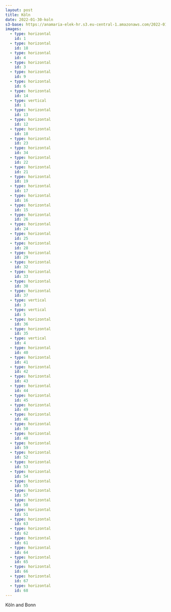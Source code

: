 ```yaml
---
layout: post
title: Köln
date: 2022-01-30-koln
s3-base: https://anamaria-elek-hr.s3.eu-central-1.amazonaws.com/2022-01-30-koln
images:
  - type: horizontal
    id: 1
  - type: horizontal
    id: 18
  - type: horizontal
    id: 4
  - type: horizontal
    id: 3
  - type: horizontal
    id: 9
  - type: horizontal
    id: 6
  - type: horizontal
    id: 14
  - type: vertical
    id: 1
  - type: horizontal
    id: 13
  - type: horizontal
    id: 12
  - type: horizontal
    id: 18
  - type: horizontal
    id: 23
  - type: horizontal
    id: 34
  - type: horizontal
    id: 22
  - type: horizontal
    id: 21
  - type: horizontal
    id: 19
  - type: horizontal
    id: 17
  - type: horizontal
    id: 16
  - type: horizontal
    id: 15
  - type: horizontal
    id: 26
  - type: horizontal
    id: 24
  - type: horizontal
    id: 25
  - type: horizontal
    id: 28
  - type: horizontal
    id: 29
  - type: horizontal
    id: 32
  - type: horizontal
    id: 33
  - type: horizontal
    id: 38
  - type: horizontal
    id: 37
  - type: vertical
    id: 3
  - type: vertical
    id: 5
  - type: horizontal
    id: 36
  - type: horizontal
    id: 35
  - type: vertical
    id: 4
  - type: horizontal
    id: 40
  - type: horizontal
    id: 41
  - type: horizontal
    id: 42
  - type: horizontal
    id: 43
  - type: horizontal
    id: 44
  - type: horizontal
    id: 45
  - type: horizontal
    id: 49
  - type: horizontal
    id: 46
  - type: horizontal
    id: 50
  - type: horizontal
    id: 48
  - type: horizontal
    id: 59
  - type: horizontal
    id: 52
  - type: horizontal
    id: 53
  - type: horizontal
    id: 54
  - type: horizontal
    id: 55
  - type: horizontal
    id: 57
  - type: horizontal
    id: 58
  - type: horizontal
    id: 51
  - type: horizontal
    id: 63
  - type: horizontal
    id: 62
  - type: horizontal
    id: 61
  - type: horizontal
    id: 64
  - type: horizontal
    id: 65
  - type: horizontal
    id: 66
  - type: horizontal
    id: 67
  - type: horizontal
    id: 68
---
```


Köln and Bonn

